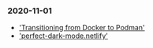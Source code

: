 ### 2020-11-01

- ['Transitioning from Docker to Podman'](https://developers.redhat.com/blog/2020/11/19/transitioning-from-docker-to-podman/)
- ['perfect-dark-mode.netlify'](https://perfect-dark-mode.netlify.app/)
